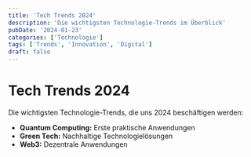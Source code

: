 ```yaml
---
title: 'Tech Trends 2024'
description: 'Die wichtigsten Technologie-Trends im Überblick'
pubDate: '2024-01-23'
categories: ['Technologie']
tags: ['Trends', 'Innovation', 'Digital']
draft: false
---
```


# Tech Trends 2024

Die wichtigsten Technologie-Trends, die uns 2024 beschäftigen werden:

- **Quantum Computing:** Erste praktische Anwendungen
- **Green Tech:** Nachhaltige Technologielösungen
- **Web3:** Dezentrale Anwendungen
